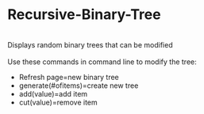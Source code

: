 # Recursive-Binary-Tree
<br>Displays random binary trees that can be modified
<br>
<br>Use these commands in command line to modify the tree:
<ul><li>Refresh page=new binary tree</li>
<li>generate(#ofitems)=create new tree</li>
<li>add(value)=add item</li>
<li>cut(value)=remove item</li></ul>
